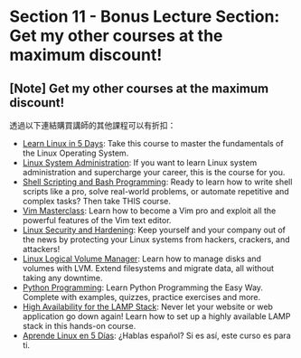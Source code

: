 # Section 11 - Bonus Lecture Section: Get my other courses at the maximum discount!

## [Note] Get my other courses at the maximum discount!

透過以下連結購買講師的其他課程可以有折扣：

- [Learn Linux in 5 Days](https://www.udemy.com/learn-linux-in-5-days/?couponCode=LTABONUS999): Take this course to master the fundamentals of the Linux Operating System.
- [Linux System Administration](https://www.udemy.com/linux-administration/?couponCode=LTABONUS999): If you want to learn Linux system administration and supercharge your career, this is the course for you.
- [Shell Scripting and Bash Programming](https://www.udemy.com/shell-scripting-linux/?couponCode=LTABONUS999): Ready to learn how to write shell scripts like a pro, solve real-world problems, or automate repetitive and complex tasks? Then take THIS course.
- [Vim Masterclass](https://www.udemy.com/vim-commands-cheat-sheet/?couponCode=LTABONUS999): Learn how to become a Vim pro and exploit all the powerful features of the Vim text editor.
- [Linux Security and Hardening](https://www.udemy.com/linux-security/?couponCode=LTABONUS999): Keep yourself and your company out of the news by protecting your Linux systems from hackers, crackers, and attackers!
- [Linux Logical Volume Manager](https://www.udemy.com/linux-logical-volume-manager-lvm/?couponCode=LTABONUS999): Learn how to manage disks and volumes with LVM. Extend filesystems and migrate data, all without taking any downtime.
- [Python Programming](https://www.udemy.com/python-programming-projects/?couponCode=LTABONUS999): Learn Python Programming the Easy Way. Complete with examples, quizzes, practice exercises and more.
- [High Availability for the LAMP Stack](https://www.udemy.com/high-availability-lamp-stack/?couponCode=LTABONUS999): Never let your website or web application go down again! Learn how to set up a highly available LAMP stack in this hands-on course.
- [Aprende Linux en 5 Días](https://www.udemy.com/aprende-linux-en-5-dias/?couponCode=LTABONUS999): ¿Hablas español? Si es así, este curso es para ti.